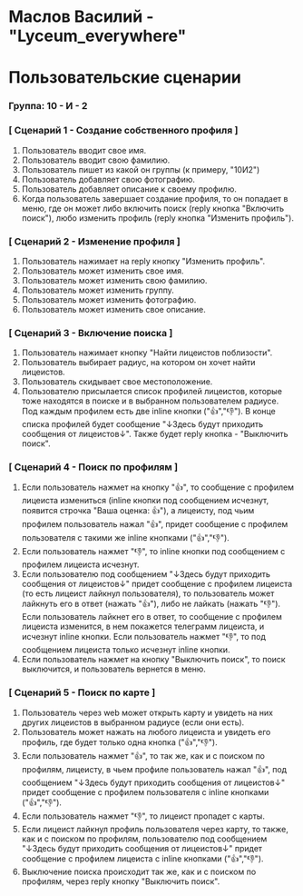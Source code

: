 # Маслов Василий - "Lyceum_everywhere"
# Пользовательские сценарии

### Группа: 10 - И - 2


### [ Сценарий 1 - Создание собственного профиля ]

1. Пользователь вводит свое имя.
2. Пользователь вводит свою фамилию.
3. Пользователь пишет из какой он группы (к примеру, "10И2")
4. Пользователь добавляет свою фотографию.
5. Пользователь добавляет описание к своему профилю.
6. Когда пользователь завершает создание профиля, то он попадает в меню, где он может либо включить поиск (reply кнопка "Включить поиск"), любо изменить профиль (reply кнопка "Изменить профиль").


### [ Сценарий 2 - Изменение профиля ]

1. Пользователь нажимает на reply кнопку "Изменить профиль".
2. Пользователь может изменить свое имя.
3. Пользователь может изменить свою фамилию.
4. Пользователь может изменить группу.
5. Пользователь может изменить фотографию.
6. Пользователь может изменить свое описание.

### [ Сценарий 3 - Включение поиска ]

1. Пользователь нажимает кнопку "Найти лицеистов поблизости".
2. Пользователь выбирает радиус, на котором он хочет найти лицеистов.
3. Пользователь скидывает свое местоположение.
4. Пользователю присылается список профилей лицеистов, которые тоже находятся в поиске и в выбранном пользователем радиусе. Под каждым профилем есть две inline кнопки ("👍","👎"). В конце списка профилей будет сообщение "↓Здесь будут приходить сообщения от лицеистов↓". Также будет reply кнопка - "Выключить поиск".

### [ Сценарий 4 - Поиск по профилям  ]

1. Если пользователь нажмет на кнопку "👍", то сообщение с профилем лицеиста измениться (inline кнопки под сообщением исчезнут, появится строчка "Ваша оценка: 👍"), а лицеисту, под чьим профилем пользователь нажал "👍", придет сообщение с профилем пользователя с такими же inline кнопками ("👍","👎").
2. Если пользователь нажмет "👎", то inline кнопки под сообщением с профилем лицеиста исчезнут.
3. Если пользователю под сообщением "↓Здесь будут приходить сообщения от лицеистов↓" придет сообщение с профилем лицеиста (то есть лицеист лайкнул пользователя), то пользователь может лайкнуть его в ответ (нажать "👍"), либо не лайкать (нажать "👎"). Если пользователь лайкнет его в ответ, то сообщение с профилем лицеиста изменится, в нем покажется телеграмм лицеиста, и исчезнут inline кнопки. Если пользователь нажмет "👎", то под сообщением лицеиста только исчезнут inline кнопки.
4. Если пользователь нажмет на кнопку "Выключить поиск", то поиск выключится, и пользователь вернется в меню.

### [ Сценарий 5 - Поиск по карте ]

1. Пользователь через web может открыть карту и увидеть на них других лицеистов в выбранном радиусе (если они есть).
2. Пользователь может нажать на любого лицеиста и увидеть его профиль, где будет только одна кнопка ("👍","👎").
3. Если пользователь нажмет "👍", то так же, как и с поиском по профилям, лицеисту, в чьем профиле пользователь нажал "👍", под сообщением "↓Здесь будут приходить сообщения от лицеистов↓" придет сообщение с профилем пользователя с inline кнопками ("👍","👎").
4. Если пользователь нажмет "👎", то лицеист пропадет с карты.
5. Если лицеист лайкнул профиль пользователя через карту, то также, как и с поиском по профилям, пользователю под сообщением "↓Здесь будут приходить сообщения от лицеистов↓" придет сообщение с профилем лицеиста с inline кнопками ("👍","👎").
6. Выключение поиска происходит так же, как и с поиском по профилям, через reply кнопку "Выключить поиск".

